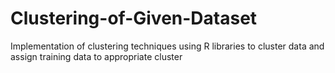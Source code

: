# Clustering-of-Given-Dataset
Implementation of  clustering techniques using R libraries to cluster data and assign training data to appropriate cluster
